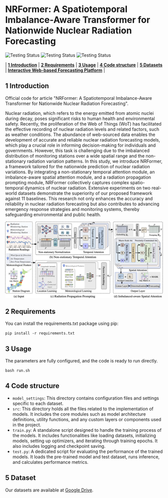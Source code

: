 # NRFormer: A Spatiotemporal Imbalance-Aware Transformer for Nationwide Nuclear Radiation Forecasting

<p align="center">

![Testing Status](https://img.shields.io/badge/docs-in_progress-green)
![Testing Status](https://img.shields.io/badge/pypi_package-in_progress-green)
![Testing Status](https://img.shields.io/badge/license-MIT-blue)

</p>

<p align="center">

| **[1 Introduction](#introduction)** 
| **[2 Requirements](#requirements)**
| **[3 Usage](#usage)**
| **[4 Code structure](#code-structure)** 
| **[5 Datasets](#dataset)**
| **[Interactive Web-based Forecasting Platform](https://anonymous-www25.github.io/)** |

</p>

<a id="introduction"></a>
## 1 Introduction

Official code for article "NRFormer: A Spatiotemporal Imbalance-Aware Transformer for Nationwide Nuclear Radiation Forecasting".

Nuclear radiation, which refers to the energy emitted from atomic nuclei during decay, poses significant risks to human health and environmental safety. Recently, the proliferation of the Web of Things (WoT) has facilitated the effective recording of nuclear radiation levels and related factors, such as weather conditions. The abundance of web-sourced data enables the development of accurate and reliable nuclear radiation forecasting models, which play a crucial role in informing decision-making for individuals and governments. However, this task is challenging due to the imbalanced distribution of monitoring stations over a wide spatial range and the non-stationary radiation variation patterns. In this study, we introduce NRFormer, a framework tailored for the nationwide prediction of nuclear radiation variations. By integrating a non-stationary temporal attention module, an imbalance-aware spatial attention module, and a radiation propagation prompting module, NRFormer collectively captures complex spatio-temporal dynamics of nuclear radiation. Extensive experiments on two real-world datasets demonstrate the superiority of our proposed framework against 11 baselines. This research not only enhances the accuracy and reliability in nuclear radiation forecasting but also contributes to advancing emergency response strategies and monitoring systems, thereby safeguarding environmental and public health. 
<div style="display: flex; justify-content: center;">
  <img src="figure/framework.png" width="800">
</div>


<a id="requirements"></a>
## 2 Requirements
You can install the requirements.txt package using pip:

```shell
pip install -r requirements.txt
```

## 3 Usage
<a id="usage"></a>
The parameters are fully configured, and the code is ready to run directly.

```shell
bash run.sh
```

## 4 Code structure
<a id="code-structure"></a>
- `model_settings`: This directory contains configuration files and settings specific to each dataset. 
- `src`: This directory holds all the files related to the implementation of models. It includes the core modules such as model architecture definitions, utility functions, and any custom layers or components used in the project.
- `train.py`: A standalone script designed to handle the training process of the models. It includes functionalities like loading datasets, initializing models, setting up optimizers, and iterating through training epochs. It also includes logging and checkpoint saving.
- `test.py`: A dedicated script for evaluating the performance of the trained models. It loads the pre-trained model and test dataset, runs inference, and calculates performance metrics.


## 5 Dataset
<a id="dataset"></a>
Our datasets are available at [Google Drive](https://drive.google.com/drive/folders/1g8q62bXAtIssMo6zZu8EuzjDhW5lLfZC?usp=sharing).


